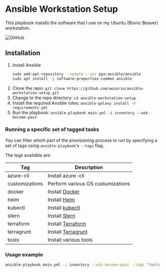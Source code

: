 # Ansible Workstation Setup
This playbook installs the software that I use on my Ubuntu (Bionic Beaver) workstation.

![GitHub](https://img.shields.io/github/license/wozorio/ansible-workstation-setup)

## Installation
1. Install Ansible
    ```bash
    sudo add-apt-repository --update --yes ppa:ansible/ansible
    sudo apt install -y software-properties-common ansible
    ```
1. Clone the repo: `git clone https://github.com/wozorio/ansible-workstation-setup.git`
1. Change to the repo directory: `cd ansible-workstation-setup`
1. Install the required Ansible roles: `ansible-galaxy install -r requirements.yml`
3. Run the playbook: `ansible-playbook main.yml -i inventory --ask-become-pass`

### Running a specific set of tagged tasks
You can filter which part of the provisioning process to run by specifying a set of tags using `ansible-playbook`'s `--tags` flag.

The tags available are:

|Tag|Description|
|---|---|
|azure-cli|Install azure-cli|
|customizations|Perform various OS custumizations|
|docker|Install [Docker](https://docs.docker.com/engine/install/ubuntu/)|
|helm|Install [Helm](https://helm.sh/)|
|kubectl|Install [kubectl](https://kubernetes.io/docs/tasks/tools/install-kubectl-linux/)|
|stern|Install [Stern](https://github.com/wercker/stern)|
|terraform|Install [Terraform](https://www.terraform.io/)|
|terragrunt|Install [Terragrunt](https://terragrunt.gruntwork.io/)|
|tools|Install various tools|

### Usage example
```bash
ansible-playbook main.yml -i inventory --ask-become-pass --tags "tools, terraform"
```
